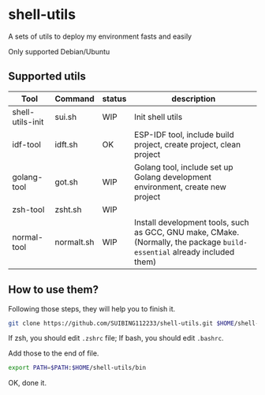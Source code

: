 # shell-utils

A sets of utils to deploy my environment fasts and easily

Only supported Debian/Ubuntu

## Supported utils

| Tool             | Command    | status | description                                                                                                              |
| ---------------- | ---------- | ------ | ------------------------------------------------------------------------------------------------------------------------ |
| shell-utils-init | sui.sh     | WIP    | Init shell utils                                                                                                         |
| idf-tool         | idft.sh    | OK     | ESP-IDF tool, include build project, create project, clean project                                                       |
| golang-tool      | got.sh     | WIP    | Golang tool, include set up Golang development environment, create new project                                           |
| zsh-tool         | zsht.sh    | WIP    |                                                                                                                          |
| normal-tool      | normalt.sh | WIP    | Install development tools, such as GCC, GNU make, CMake. (Normally, the package `build-essential` already included them) |

## How to use them?

Following those steps, they will help you to finish it.

```bash
git clone https://github.com/SUIBING112233/shell-utils.git $HOME/shell-utils
```

If zsh, you should edit `.zshrc` file; If bash, you should edit `.bashrc`.

Add those to the end of file.

```bash
export PATH=$PATH:$HOME/shell-utils/bin
```

OK, done it.
